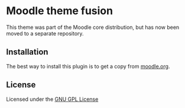 Moodle theme fusion
===================

This theme was part of the Moodle core distribution, but has now been moved to a separate repository.

Installation
------------

The best way to install this plugin is to get a copy from [moodle.org](https://moodle.org/plugins/view.php?plugin=theme_fusion).

License
-------

Licensed under the [GNU GPL License](http://www.gnu.org/copyleft/gpl.html)

